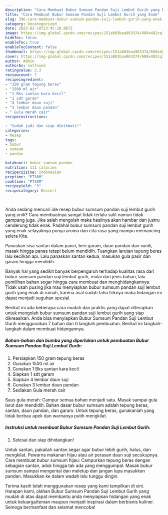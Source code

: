 ```yaml
---
description: "Cara Membuat Bubur Sumsum Pandan Suji Lembut Gurih yang Enak"
title: "Cara Membuat Bubur Sumsum Pandan Suji Lembut Gurih yang Enak"
slug: 396-cara-membuat-bubur-sumsum-pandan-suji-lembut-gurih-yang-enak
category: Uncategorized
date: 2023-02-18T23:45:28.067Z
image: https://img-global.cpcdn.com/recipes/151a803baa963374/680x482cq70/bubur-sumsum-pandan-suji-lembut-gurih-foto-resep-utama.jpg
hideToc: false
enableToc: true
enableTocContent: false
thumbnail: https://img-global.cpcdn.com/recipes/151a803baa963374/680x482cq70/bubur-sumsum-pandan-suji-lembut-gurih-foto-resep-utama.jpg
cover: https://img-global.cpcdn.com/recipes/151a803baa963374/680x482cq70/bubur-sumsum-pandan-suji-lembut-gurih-foto-resep-utama.jpg
author: Admin
authorAv: notfound
ratingvalue: 3.3
reviewcount: 7
recipeingredient:
- "150 gram tepung beras"
- "1500 ml air"
- "1 Bks santan kara kecil"
- "1 sdt garam"
- "4 lembar daun suji"
- "3 lembar daun pandan"
- " Gula merah cair"
recipeinstructions:

- "Sudah jadi dan siap dinikmati!"
categories:
- Resep
tags:
- bubur
- sumsum
- pandan

katakunci: bubur sumsum pandan 
nutrition: 111 calories
recipecuisine: Indonesian
preptime: "PT38M"
cooktime: "PT38M"
recipeyield: "3"
recipecategory: Dessert

---
```





Anda sedang mencari ide resep bubur sumsum pandan suji lembut gurih yang unik? Cara membuatnya sangat tidak terlalu sulit namun tidak gampang juga. Jika salah mengolah maka hasilnya akan hambar dan justru cenderung tidak enak. Padahal bubur sumsum pandan suji lembut gurih yang enak selayaknya punya aroma dan cita rasa yang mampu memancing selera Kita.





Panaskan sisa santan dalam panci, beri garam, daun pandan dan vanili, masak hingga panas tetapi belum mendidih. Tuangkan larutan tepung beras lalu kecilkan api. Lalu panaskan santan kedua, masukan gula pasir dan garam hingga mendidih.

Banyak hal yang sedikit banyak berpengaruh terhadap kualitas rasa dari bubur sumsum pandan suji lembut gurih, mulai dari jenis bahan, lalu pemilihan bahan segar hingga cara membuat dan menghidangkannya. Tidak usah pusing jika mau menyiapkan bubur sumsum pandan suji lembut gurih yang enak di rumah, karena asal sudah tahu triknya maka hidangan ini dapat menjadi suguhan spesial.






Berikut ini ada beberapa cara mudah dan praktis yang dapat diterapkan untuk mengolah bubur sumsum pandan suji lembut gurih yang siap dikreasikan. Anda bisa menyiapkan Bubur Sumsum Pandan Suji Lembut Gurih menggunakan 7 bahan dan 0 langkah pembuatan. Berikut ini langkah-langkah dalam membuat hidangannya.

<!--inarticleads1-->

##### Bahan-bahan dan bumbu yang diperlukan untuk pembuatan Bubur Sumsum Pandan Suji Lembut Gurih:

1. Persiapkan 150 gram tepung beras
1. Gunakan 1500 ml air
1. Gunakan 1 Bks santan kara kecil
1. Siapkan 1 sdt garam
1. Siapkan 4 lembar daun suji
1. Gunakan 3 lembar daun pandan
1. Sediakan  Gula merah cair


Saus gula merah: Campur semua bahan menjadi satu. Masak sampai gula larut dan mendidih. Bahan dasar bubur sumsum adalah tepung beras, santan, daun pandan, dan garam. Untuk tepung beras, gunakanlah yang tidak berbau apek dan warnanya putih mengkilat. 

<!--inarticleads2-->

##### Instruksi untuk membuat Bubur Sumsum Pandan Suji Lembut Gurih:


1. Selesai dan siap dihidangkan!

Untuk santan, pakailah santan segar agar bubur lebih gurih, halus, dan mengkilat. Pewarna makanan hijau atau air perasan daun suji secukupnya. Cara membuat bubur sumsum hijau: Campurkan tepung beras dengan sebagian santan, aduk hingga tak ada yang menggumpal. Masak bubur sumsum sampai mengental dan meletup dan jangan lupa masukkan pandan. Masukkan ke dalam wadah lalu tunggu dingin. 

Terima kasih telah menggunakan resep yang kami tampilkan di sini. Harapan kami, olahan Bubur Sumsum Pandan Suji Lembut Gurih yang mudah di atas dapat membantu anda menyiapkan hidangan yang enak untuk keluarga/teman maupun menjadi inspirasi dalam berbisnis kuliner. Semoga bermanfaat dan selamat mencoba!
